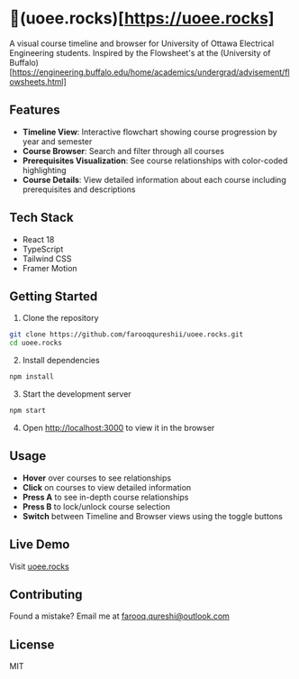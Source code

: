 # 🤘(uoee.rocks)[https://uoee.rocks]

A visual course timeline and browser for University of Ottawa Electrical Engineering students.
Inspired by the Flowsheet's at the (University of Buffalo)[https://engineering.buffalo.edu/home/academics/undergrad/advisement/flowsheets.html]
## Features

- **Timeline View**: Interactive flowchart showing course progression by year and semester
- **Course Browser**: Search and filter through all courses
- **Prerequisites Visualization**: See course relationships with color-coded highlighting
- **Course Details**: View detailed information about each course including prerequisites and descriptions

## Tech Stack

- React 18
- TypeScript
- Tailwind CSS
- Framer Motion

## Getting Started

1. Clone the repository
```bash
git clone https://github.com/farooqqureshii/uoee.rocks.git
cd uoee.rocks
```

2. Install dependencies
```bash
npm install
```

3. Start the development server
```bash
npm start
```

4. Open [http://localhost:3000](http://localhost:3000) to view it in the browser

## Usage

- **Hover** over courses to see relationships
- **Click** on courses to view detailed information
- **Press A** to see in-depth course relationships
- **Press B** to lock/unlock course selection
- **Switch** between Timeline and Browser views using the toggle buttons

## Live Demo

Visit [uoee.rocks](https://uoee.rocks)

## Contributing

Found a mistake? Email me at farooq.qureshi@outlook.com

## License

MIT
